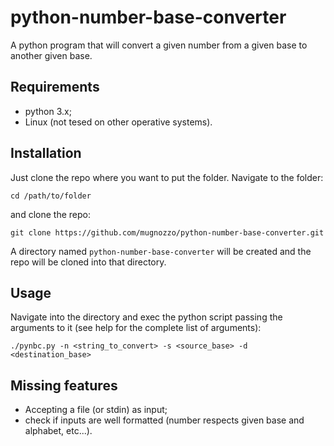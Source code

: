 # python-number-base-converter
A python program that will convert a given number from a given base to another given base.

## Requirements
- python 3.x;
- Linux (not tesed on other operative systems).

## Installation
Just clone the repo where you want to put the folder. Navigate to the folder:
```
cd /path/to/folder
```
and clone the repo:
```
git clone https://github.com/mugnozzo/python-number-base-converter.git
```
A directory named `python-number-base-converter` will be created and the repo will be cloned into that directory.

## Usage
Navigate into the directory and exec the python script passing the arguments to it (see help for the complete list of arguments):
```
./pynbc.py -n <string_to_convert> -s <source_base> -d <destination_base>
```

## Missing features
- Accepting a file (or stdin) as input;
- check if inputs are well formatted (number respects given base and alphabet, etc...).
